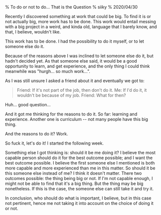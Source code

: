% To do or not to do... That is the Question
% siiky
% 2020/04/30

Recently I discovered something at work that could be big. To find it is or not
actually big, more work has to be done. This work would entail messing with a
big project in a weird, and kinda old, language that I barely know, and that, I
believe, wouldn't like.

This work has to be done. I had the possibility to do it myself, or to let
someone else do it.

Because of the reasons above I was inclined to let someone else do it, but
hadn't decided yet. As that someone else said, it would be a good opportunity to
learn, and get experience, and the only thing I could think meanwhile was
"hurgh... so much work...".

As I was still unsure I asked a friend about it and eventually we got to:

> Friend: If it's not part of the job, then don't do it.
> Me: If I'd do it, it wouldn't be because of my job.
> Friend: What for then?

Huh... good question...

And it got me thinking for the reasons to do it. So far: learning and
experience. Another one is curriculum -- not many people have this big thing.

And the reasons to do it? Work.

So fuck it, let's do it! I started the following week.

Something else I got thinking is: should it be me doing it? I believe the most
capable person should do it for the best outcome possible; and I want the best
outcome possible. I believe the first someone else I mentioned is both more
capable and more experienced than me in this matter. So should it be this
someone else instead of me? I think it doesn't matter. There two outcomes
possible: the thing being big or not. If I'm not capable enough, I might not be
able to find that it's a big thing. But the thing may be big nonetheless. If
this is the case, the someone else can still take it and try it.

In conclusion, who should do what is important, I believe, but in this case not
pertinent, hence me not taking it into account on the choice of doing it or
not.
